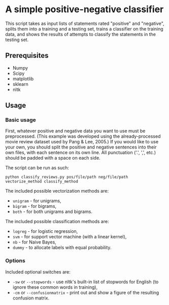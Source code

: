 # A simple positive-negative classifier

This script takes as input lists of statements rated "positive" and "negative", splits them into a training and a testing set, trains a classifier on the training data, and shows the results of attempts to classify the statements in the testing set.

## Prerequisites

* Numpy
* Scipy
* matplotlib
* sklearn
* nltk

## Usage

### Basic usage

First, whatever positive and negative data you want to use must be preprocessed. (This example was developed using the already-processed movie review dataset used by Pang & Lee, 2005.) If you would like to use your own, you should split the positive and negative sentences into their own files, with each sentence on its own line. All punctuation ('.', ',', etc.) should be padded with a space on each side.

The script can be run as such:

```python classify_reviews.py pos/file/path neg/file/path vectorize_method classify_method```

The included possible vectorization methods are:

* `unigram` - for unigrams,
* `bigram` - for bigrams,
* `both` - for both unigrams and bigrams.

The included possible classification methods are:

* `logreg` - for logistic regression,
* `svm` - for support vector machine (with a linear kernel),
* `nb` - for Naive Bayes,
* `dummy` - to allocate labels with equal probability.

### Options

Included optional switches are:

* `-sw` or `--stopwords` - use nltk's built-in list of stopwords for English (to ignore these common words in training),
* `-cm` or `--confusionmatrix` - print out and show a figure of the resulting confusion matrix.